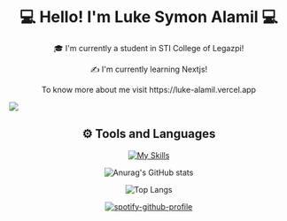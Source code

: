 <h1 align = "center"> 💻 Hello! I'm Luke Symon Alamil 💻</h1>

<div align = "center">
<p>🎓 I'm currently a student in STI College of Legazpi! </p>
<p>✍️ I'm currently learning Nextjs!</p> 
<p>To know more about me visit https://luke-alamil.vercel.app</p>
</div>


![](https://komarev.com/ghpvc/?username=LOOOOOOK12&color=blue)



<div align = "center">
<h2>⚙️ Tools and Languages</h2>

[![My Skills](https://skillicons.dev/icons?i=js,html,css,php,nodejs,mongodb,express,react,nextjs,bootstrap,tailwind,vite,cs,java,python,ts,arduino,unity,mysql,visualstudio,vscode,eclipse,discord,github,git&perline=6)](https://skillicons.dev)

</div>

<div align = "center">
  
![Anurag's GitHub stats](https://github-readme-stats.vercel.app/api?username=LOOOOOOK12&show_icons=true&theme=github_dark)

![Top Langs](https://github-readme-stats.vercel.app/api/top-langs/?username=LOOOOOOK12&layout=compact&show_icons=true&theme=github_dark)

</div>

<div align = "center">
  
[![spotify-github-profile](https://spotify-github-profile.kittinanx.com/api/view?uid=31fy337iarlfnngdeacbwluesih4&cover_image=true&theme=default&show_offline=false&background_color=121212&interchange=true&bar_color=53b14f&bar_color_cover=true)](https://github.com/kittinan/spotify-github-profile)

</div>
